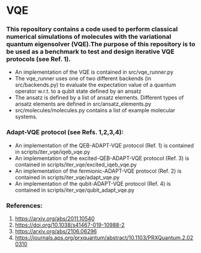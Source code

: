 # VQE
### This repository contains a code used to perform classical numerical simulations of molecules with the variational quantum eigensolver (VQE).The purpose of this repository is to be used as a benchmark to test and design iterative VQE protocols (see Ref. 1).


* An implementation of the VQE is contained in src/vqe_runner.py
* The vqe_runner uses one of two different backends (in src/backends.py) to evaluate the expectation value of a quantum operator w.r.t. to a qubit state defined by an ansatz
* The ansatz is defined by a list of ansatz elements. Different types of ansatz elements are defined in src/ansatz_elements.py
* src/molecules/molecules.py contains a list of example molecular systems.

### Adapt-VQE protocol (see Refs. 1,2,3,4): 

* An implementation of the QEB-ADAPT-VQE protocol (Ref. 1) is contained in scripts/iter_vqe/iqeb_vqe.py
* An implementation of the excited-QEB-ADAPT-VQE protocol (Ref. 3) is contained in scripts/iter_vqe/excited_iqeb_vqe.py
* An implementation of the fermionic-ADAPT-VQE protocol (Ref. 2) is contained in scripts/iter_vqe/adapt_vqe.py
* An implementation of the qubit-ADAPT-VQE protocol (Ref. 4) is contained in scripts/iter_vqe/qubit_adapt_vqe.py

### References:

1. https://arxiv.org/abs/2011.10540
2. https://doi.org/10.1038/s41467-019-10988-2
3. https://arxiv.org/abs/2106.06296
4. https://journals.aps.org/prxquantum/abstract/10.1103/PRXQuantum.2.020310